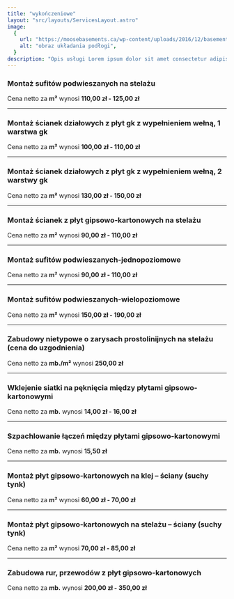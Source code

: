 ```yaml
---
title: "wykończeniowe"
layout: "src/layouts/ServicesLayout.astro"
image:
  {
    url: "https://moosebasements.ca/wp-content/uploads/2016/12/basement-finishing-home-upgrades-and-renovations.jpg",
    alt: "obraz układania podłogi",
  }
description: "Opis usługi Lorem ipsum dolor sit amet consectetur adipisicing elit. Consequatur, nobis."
---
```


### Montaż sufitów podwieszanych na stelażu

Cena netto za **m²** wynosi **110,00 zł - 125,00 zł**

---

### Montaż ścianek działowych z płyt gk z wypełnieniem wełną, 1 warstwa gk

Cena netto za **m²** wynosi **100,00 zł - 110,00 zł**

---

### Montaż ścianek działowych z płyt gk z wypełnieniem wełną, 2 warstwy gk

Cena netto za **m²** wynosi **130,00 zł - 150,00 zł**

---

### Montaż ścianek z płyt gipsowo-kartonowych na stelażu

Cena netto za **m²** wynosi **90,00 zł - 110,00 zł**

---

### Montaż sufitów podwieszanych-jednopoziomowe

Cena netto za **m²** wynosi **90,00 zł - 110,00 zł**

---

### Montaż sufitów podwieszanych-wielopoziomowe

Cena netto za **m²** wynosi **150,00 zł - 190,00 zł**

---

### Zabudowy nietypowe o zarysach prostolinijnych na stelażu (cena do uzgodnienia)

Cena netto za **mb./m²** wynosi **250,00 zł**

---

### Wklejenie siatki na pęknięcia między płytami gipsowo-kartonowymi

Cena netto za **mb.** wynosi **14,00 zł - 16,00 zł**

---

### Szpachlowanie łączeń między płytami gipsowo-kartonowymi

Cena netto za **mb.** wynosi **15,50 zł**

---

### Montaż płyt gipsowo-kartonowych na klej – ściany (suchy tynk)

Cena netto za **m²** wynosi **60,00 zł - 70,00 zł**

---

### Montaż płyt gipsowo-kartonowych na stelażu – ściany (suchy tynk)

Cena netto za **m²** wynosi **70,00 zł - 85,00 zł**

---

### Zabudowa rur, przewodów z płyt gipsowo-kartonowych

Cena netto za **mb.** wynosi **200,00 zł - 350,00 zł**
